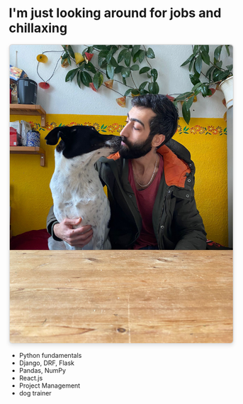 # I'm just looking around for jobs and chillaxing
<img src="WhatsApp Image 2022-11-27 at 12.03.15.jpeg" alt="a photo of Sami and Gaga chillin" style="border: 2px solid #ddd; border-radius: 8px; box-shadow: 0 4px 8px rgba(0,0,0,0.1); max-width: 100%; height: auto;">
<ul>
        <li>Python fundamentals</li>
        <li>Django, DRF, Flask</li>
        <li>Pandas, NumPy</li>
        <li>React.js</li>
        <li>Project Management</li>
        <li>dog trainer</li>
    </ul>
